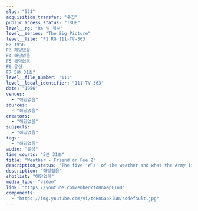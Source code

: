 ```yaml
---
slug: "521"
acquisition_transfer: "수집"
public_access_status: "TRUE"
level__rg: "R4 빅 픽쳐"
level__series: "The Big Picture"
level__file: "F1 RG 111-TV-363
F2 1956
F3 해당없음
F4 해당없음
F5 해당없음
F6 유성
F7 5분 31초"
level__file_number: "111"
level__local_identifier: "111-TV-363"
date: "1956"
venues: 
  - "해당없음"
sources: 
  - "해당없음"
creators: 
  - "해당없음"
subjects: 
  - "해당없음"
tags: 
  - "해당없음"
audio: "유성"
time_courts: "5분 31초"
title: "Weather - Friend or Foe 2"
description_status: "The five 'W`s' of the weather and what the Army is doing about it at the Evans Lab, Fort Monmouth, N.J."
description: "해당없음"
shotlist: "해당없음"
media_type: "video"
link: "https://youtube.com/embed/tdHnGapFIu0"
components: 
  - "https://img.youtube.com/vi/tdHnGapFIu0/sddefault.jpg"
---
```

